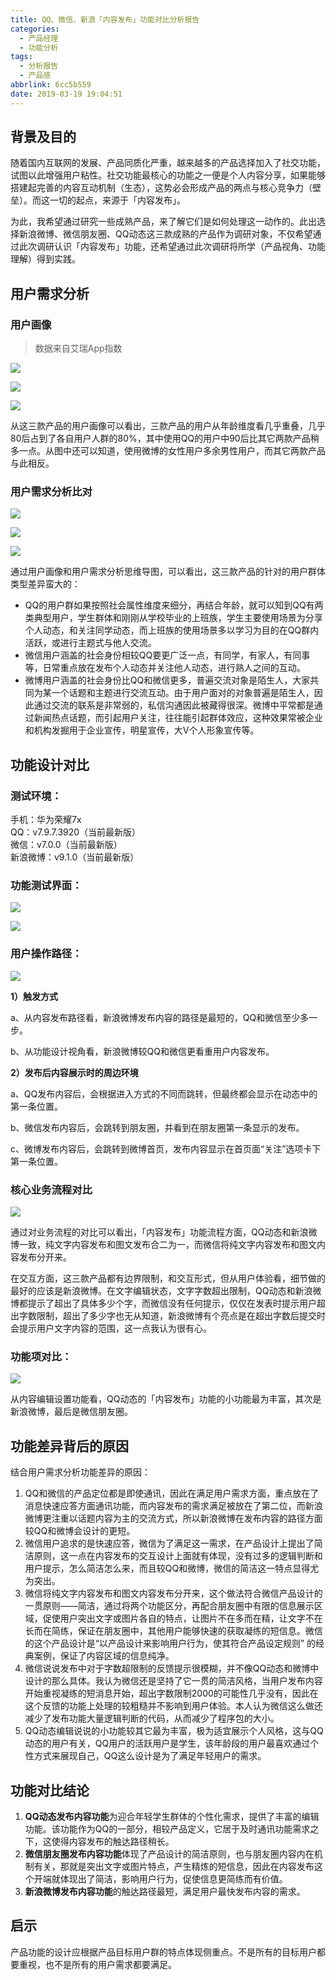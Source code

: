 ```yaml
---
title: QQ、微信、新浪「内容发布」功能对比分析报告
categories:
  - 产品经理
  - 功能分析
tags:
  - 分析报告
  - 产品感
abbrlink: 6cc5b559
date: 2019-03-19 19:04:51
---
```


## 背景及目的 

随着国内互联网的发展、产品同质化严重，越来越多的产品选择加入了社交功能，试图以此增强用户粘性。社交功能最核心的功能之一便是个人内容分享，如果能够搭建起完善的内容互动机制（生态），这势必会形成产品的两点与核心竞争力（壁垒）。而这一切的起点，来源于「内容发布」。

<!-- more -->

为此，我希望通过研究一些成熟产品，来了解它们是如何处理这一动作的。此出选择新浪微博、微信朋友圈、QQ动态这三款成熟的产品作为调研对象，不仅希望通过此次调研认识「内容发布」功能，还希望通过此次调研将所学（产品视角、功能理解）得到实践。

## 用户需求分析

### 用户画像

> 数据来自艾瑞App指数

![](http://cdn1.iamyu.top/20190720150000.png)

![](http://cdn1.iamyu.top/20190720150038.png)

![](http://cdn1.iamyu.top/20190720150100.png)

从这三款产品的用户画像可以看出，三款产品的用户从年龄维度看几乎重叠，几乎80后占到了各自用户人群的80%，其中使用QQ的用户中90后比其它两款产品稍多一点。从图中还可以知道，使用微博的女性用户多余男性用户，而其它两款产品与此相反。

### 用户需求分析比对

![](http://cdn1.iamyu.top/20190720150556.png)

![](http://cdn1.iamyu.top/20190720150530.png)

![](http://cdn1.iamyu.top/20190720150646.png)

通过用户画像和用户需求分析思维导图，可以看出，这三款产品的针对的用户群体类型差异蛮大的：

- QQ的用户群如果按照社会属性维度来细分，再结合年龄，就可以知到QQ有两类典型用户，学生群体和刚刚从学校毕业的上班族，学生主要使用场景为分享个人动态，和关注同学动态，而上班族的使用场景多以学习为目的在QQ群内活跃，或进行主题式与他人交流。
- 微信用户涵盖的社会身份相较QQ要更广泛一点，有同学，有家人，有同事等，日常重点放在发布个人动态并关注他人动态，进行熟人之间的互动。
- 微博用户涵盖的社会身份比QQ和微信更多，普遍交流对象是陌生人，大家共同为某一个话题和主题进行交流互动。由于用户面对的对象普遍是陌生人，因此通过交流的联系是非常弱的，私信沟通因此被藏得很深。微博中平常都是通过新闻热点话题，而引起用户关注，往往能引起群体效应，这种效果常被企业和机构发掘用于企业宣传，明星宣传，大V个人形象宣传等。

## 功能设计对比

### 测试环境：

手机：华为荣耀7x  
QQ：v7.9.7.3920（当前最新版）  
微信：v7.0.0（当前最新版）  
新浪微博：v9.1.0（当前最新版）

### 功能测试界面：

![](http://cdn1.iamyu.top/20190720150718.png)

![](http://cdn1.iamyu.top/20190720150738.png)

### 用户操作路径：

![](http://cdn1.iamyu.top/20190720150850.png)

**1）触发方式**

a、从内容发布路径看，新浪微博发布内容的路径是最短的，QQ和微信至少多一步。

b、从功能设计视角看，新浪微博较QQ和微信更看重用户内容发布。

**2）发布后内容展示时的周边环境**

a、QQ发布内容后，会根据进入方式的不同而跳转，但最终都会显示在动态中的第一条位置。

b、微信发布内容后，会跳转到朋友圈，并看到在朋友圈第一条显示的发布。

c、微博发布内容后，会跳转到微博首页，发布内容显示在首页面“关注”选项卡下第一条位置。

### 核心业务流程对比

![](http://cdn1.iamyu.top/20190720150949.png)

通过对业务流程的对比可以看出，「内容发布」功能流程方面，QQ动态和新浪微博一致，纯文字内容发布和图文发布合二为一，而微信将纯文字内容发布和图文内容发布分开来。

在交互方面，这三款产品都有边界限制，和交互形式，但从用户体验看，细节做的最好的应该是新浪微博。在文字编辑状态，文字字数超出限制，QQ动态和新浪微博都提示了超出了具体多少个字，而微信没有任何提示，仅仅在发表时提示用户超出字数限制，超出了多少字也无从知道，新浪微博有个亮点是在超出字数后提交时会提示用户文字内容的范围，这一点我认为很有心。

### 功能项对比：

![](http://cdn1.iamyu.top/20190720151013.png)

从内容编辑设置功能看，QQ动态的「内容发布」功能的小功能最为丰富，其次是新浪微博，最后是微信朋友圈。

## 功能差异背后的原因

结合用户需求分析功能差异的原因：

1. QQ和微信的产品定位都是即使通讯，因此在满足用户需求方面，重点放在了消息快速应答方面通讯功能，而内容发布的需求满足被放在了第二位，而新浪微博更注重以话题内容为主的交流方式，所以新浪微博在发布内容的路径方面较QQ和微博会设计的更短。
2. 微信用户追求的是快速应答，微信为了满足这一需求，在产品设计上提出了简洁原则，这一点在内容发布的交互设计上面就有体现，没有过多的逻辑判断和用户提示，怎么简洁怎么来，而且较QQ和微博，微信的简洁这一特点显得尤为突出。
3. 微信将纯文字内容发布和图文内容发布分开来，这个做法符合微信产品设计的一贯原则——简洁，通过将两个功能区分，再配合朋友圈中有限的信息展示区域，促使用户突出文字或图片各自的特点，让图片不在多而在精，让文字不在长而在简练，保证在朋友圈中，其他用户能够快速的获取凝练的短信息。微信的这个产品设计是“以产品设计来影响用户行为，使其符合产品设定规则” 的经典案例，保证了内容区域的信息纯净。
4. 微信说说发布中对于字数超限制的反馈提示很模糊，并不像QQ动态和微博中设计的那么具体。我认为微信还是坚持了它一贯的简洁风格，当用户发布内容开始重视凝练的短消息开始，超出字数限制2000的可能性几乎没有，因此在这个反馈的功能上处理的较粗糙并不影响到用户体验。本人认为微信这么做还减少了发布功能大量逻辑判断的代码，从而减少了程序包的大小。
5. QQ动态编辑说说的小功能较其它最为丰富，极为适宜展示个人风格，这与QQ动态的用户有关，QQ用户的活跃用户是学生，该年龄段的用户最喜欢通过个性方式来展现自己，QQ这么设计是为了满足年轻用户的需求。

## 功能对比结论

1. **QQ动态发布内容功能**为迎合年轻学生群体的个性化需求，提供了丰富的编辑功能。该功能作为QQ的一部分，相较产品定义，它居于及时通讯功能需求之下，这使得内容发布的触达路径稍长。
2. **微信朋友圈发布内容功能**体现了产品设计的简洁原则，也与朋友圈内容内在机制有关，那就是突出文字或图片特点，产生精炼的短信息，因此在内容发布这个开端就体现出了简洁，影响用户行为，促使信息更简练而有价值。
3. **新浪微博发布内容功能**的触达路径最短，满足用户最快发布内容的需求。

## 启示

产品功能的设计应根据产品目标用户群的特点体现侧重点。不是所有的目标用户都要重视，也不是所有的用户需求都要满足。